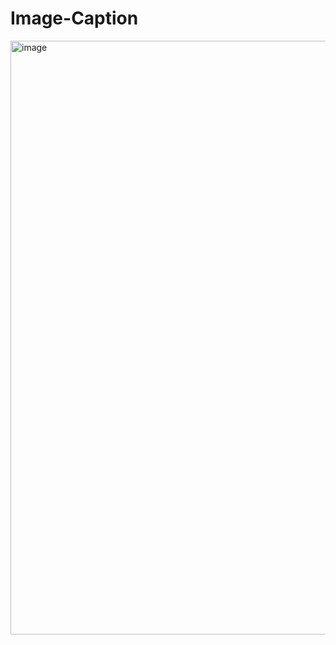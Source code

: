 # Image-Caption



<img width="950" alt="image" src="https://user-images.githubusercontent.com/56477958/165113333-a74fe47b-c82c-42be-bb58-2f8b5d5df395.png">
